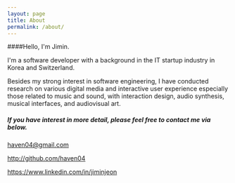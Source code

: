 ```yaml
---
layout: page
title: About
permalink: /about/
---
```


####Hello, I'm Jimin.

I'm a software developer with a background in the IT startup industry in Korea and Switzerland. 

Besides my strong interest in software engineering, I have conducted research on various digital media and interactive user experience especially those related to music and sound, with interaction design, audio synthesis, musical interfaces, and audiovisual art. 

<div class="contact">
<h5 class="contact-title">If you have interest in more detail, please feel free to contact me via below.</h5>

<p><a href="mailto:haven04@gmail.com"><i class="fa fa-envelope-o"></i> <span class="contact-addr"> haven04@gmail.com</span></a></p>
<p><a href="http://github.com/haven04" target="_blank"><i class="fa fa-github"></i> <span class="contact-addr">http://github.com/haven04</span></a></p>
<p><a href="https://www.linkedin.com/in/jiminjeon" target="_blank"><i class="fa fa-linkedin-square"></i> <span class="contact-addr">https://www.linkedin.com/in/jiminjeon</span></a></p>
</div>